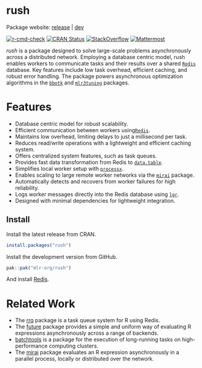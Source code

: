 
<!-- README.md is generated from README.Rmd. Please edit that file -->

# rush

Package website: [release](https://rush.mlr-org.com/) \|
[dev](https://rush.mlr-org.com/dev/)

<!-- badges: start -->

[![r-cmd-check](https://github.com/mlr-org/rush/actions/workflows/r-cmd-check.yml/badge.svg)](https://github.com/mlr-org/rush/actions/workflows/r-cmd-check.yml)
[![CRAN
Status](https://www.r-pkg.org/badges/version-ago/rush)](https://cran.r-project.org/package=rush)
[![StackOverflow](https://img.shields.io/badge/stackoverflow-mlr3-orange.svg)](https://stackoverflow.com/questions/tagged/mlr3)
[![Mattermost](https://img.shields.io/badge/chat-mattermost-orange.svg)](https://lmmisld-lmu-stats-slds.srv.mwn.de/mlr_invite/)
<!-- badges: end -->

*rush* is a package designed to solve large-scale problems
asynchronously across a distributed network. Employing a database
centric model, rush enables workers to communicate tasks and their
results over a shared [`Redis`](https://redis.io/) database. Key
features include low task overhead, efficient caching, and robust error
handling. The package powers asynchronous optimization algorithms in the
[`bbotk`](https://CRAN.R-project.org/package=bbotk) and
[`mlr3tuning`](https://CRAN.R-project.org/package=paradox) packages.

# Features

- Database centric model for robust scalability.
- Efficient communication between workers
  using[`Redis`](https://redis.io/).
- Maintains low overhead, limiting delays to just a millisecond per
  task.
- Reduces read/write operations with a lightweight and efficient caching
  system.
- Offers centralized system features, such as task queues.
- Provides fast data transformation from Redis to
  [`data.table`](https://CRAN.R-project.org/package=data.table).
- Simplifies local worker setup with
  [`processx`](https://CRAN.R-project.org/package=processx).
- Enables scaling to large remote worker networks via the
  [`mirai`](https://CRAN.R-project.org/package=mirai) package.
- Automatically detects and recovers from worker failures for high
  reliability.
- Logs worker messages directly into the Redis database using
  [`lgr`](https://CRAN.R-project.org/package=lgr).
- Designed with minimal dependencies for lightweight integration.

## Install

Install the latest release from CRAN.

``` r
install.packages("rush")
```

Install the development version from GitHub.

``` r
pak::pak("mlr-org/rush")
```

And install
[Redis](https://redis.io/docs/latest/operate/oss_and_stack/install/install-stack/).

# Related Work

- The [rrq](https://github.com/mrc-ide/rrq) package is a task queue
  system for R using Redis.
- The [future](https://CRAN.R-project.org/package=future) package
  provides a simple and uniform way of evaluating R expressions
  asynchronously across a range of backends.
- [batchtools](https://CRAN.R-project.org/package=batchtools) is a
  package for the execution of long-running tasks on high-performance
  computing clusters.
- The [mirai](https://CRAN.R-project.org/package=mirai) package
  evaluates an R expression asynchronously in a parallel process,
  locally or distributed over the network.
